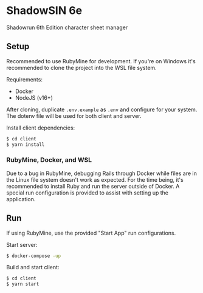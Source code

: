 ShadowSIN 6e
============
Shadowrun 6th Edition character sheet manager

Setup
-----
Recommended to use RubyMine for development.
If you're on Windows it's recommended to clone the project into the WSL file system.

Requirements:
- Docker
- NodeJS (v16+)

After cloning, duplicate `.env.example` as `.env` and configure for your system. The dotenv file will be used for both
client and server.

Install client dependencies:
```bash
$ cd client
$ yarn install
```

### RubyMine, Docker, and WSL
Due to a bug in RubyMine, debugging Rails through Docker while files are in the Linux file system doesn't work as 
expected. For the time being, it's recommended to install Ruby and run the server outside of Docker. A special run 
configuration is provided to assist with setting up the application.

Run
---
If using RubyMine, use the provided "Start App" run configurations.

Start server:
```bash
$ docker-compose -up
```
Build and start client:
```bash
$ cd client
$ yarn start
```
